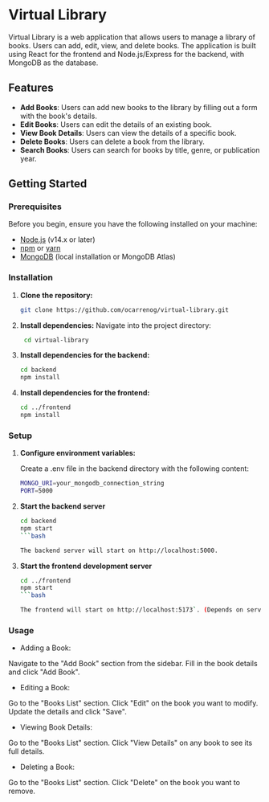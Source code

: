 # Virtual Library

Virtual Library is a web application that allows users to manage a library of books. Users can add, edit, view, and delete books. The application is built using React for the frontend and Node.js/Express for the backend, with MongoDB as the database.

## Features

- **Add Books**: Users can add new books to the library by filling out a form with the book's details.
- **Edit Books**: Users can edit the details of an existing book.
- **View Book Details**: Users can view the details of a specific book.
- **Delete Books**: Users can delete a book from the library.
- **Search Books**: Users can search for books by title, genre, or publication year.

## Getting Started

### Prerequisites

Before you begin, ensure you have the following installed on your machine:

- [Node.js](https://nodejs.org/) (v14.x or later)
- [npm](https://www.npmjs.com/) or [yarn](https://yarnpkg.com/)
- [MongoDB](https://www.mongodb.com/) (local installation or MongoDB Atlas)

### Installation

1. **Clone the repository:**

   ```bash
   git clone https://github.com/ocarrenog/virtual-library.git
   
2. **Install dependencies:**
   Navigate into the project directory:
      
   ```bash
    cd virtual-library
   
4. **Install dependencies for the backend:**

   ```bash
   cd backend
   npm install

6. **Install dependencies for the frontend:**
   
   ```bash
   cd ../frontend
   npm install

### Setup

1. **Configure environment variables:**
   
   Create a .env file in the backend directory with the following content:
   
   ```bash
   MONGO_URI=your_mongodb_connection_string
   PORT=5000
   
3. **Start the backend server**
   
   ```bash
   cd backend
   npm start
   ```bash

   The backend server will start on http://localhost:5000.
   
5. **Start the frontend development server**
   
   ```bash
   cd ../frontend
   npm start
   ```bash
   
   The frontend will start on http://localhost:5173`. (Depends on server, vite stars in port 5173)
   
### Usage

- Adding a Book:

Navigate to the "Add Book" section from the sidebar.
Fill in the book details and click "Add Book".

- Editing a Book:

Go to the "Books List" section.
Click "Edit" on the book you want to modify.
Update the details and click "Save".

- Viewing Book Details:

Go to the "Books List" section.
Click "View Details" on any book to see its full details.

- Deleting a Book:

Go to the "Books List" section.
Click "Delete" on the book you want to remove.

